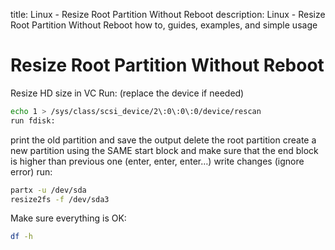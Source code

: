 title: Linux - Resize Root Partition Without Reboot
description: Linux - Resize Root Partition Without Reboot how to, guides, examples, and simple usage

# Resize Root Partition Without Reboot

Resize HD size in VC Run: (replace the device if needed)

```bash
echo 1 > /sys/class/scsi_device/2\:0\:0\:0/device/rescan
run fdisk:
```

print the old partition and save the output delete the root partition create a new partition using the SAME start block and make sure that the end block is higher than previous one (enter, enter, enter…) write changes (ignore error) run:

```bash
partx -u /dev/sda
resize2fs -f /dev/sda3
```

Make sure everything is OK:

```bash
df -h
```
